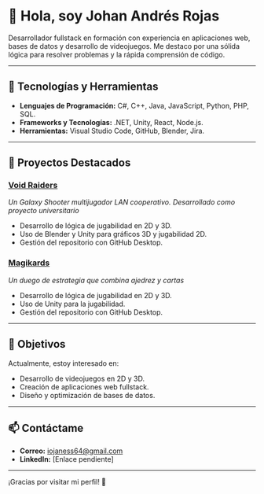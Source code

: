 # 👋 Hola, soy Johan Andrés Rojas

Desarrollador fullstack en formación con experiencia en aplicaciones web, bases de datos y desarrollo de videojuegos. Me destaco por una sólida lógica para resolver problemas y la rápida comprensión de código.

---

## 🚀 Tecnologías y Herramientas

- **Lenguajes de Programación:** C#, C++, Java, JavaScript, Python, PHP, SQL.
- **Frameworks y Tecnologías:** .NET, Unity, React, Node.js.
- **Herramientas:** Visual Studio Code, GitHub, Blender, Jira.

---

## 🌟 Proyectos Destacados

### [Void Raiders](https://github.com/iojaness/Void-Raiders)
*Un Galaxy Shooter multijugador LAN cooperativo. Desarrollado como proyecto universitario*
- Desarrollo de lógica de jugabilidad en 2D y 3D.
- Uso de Blender y Unity para gráficos 3D y jugabilidad 2D.
- Gestión del repositorio con GitHub Desktop.

### [Magikards](https://iojaness/Magikards)
*Un duego de estrategia que combina ajedrez y cartas*
- Desarrollo de lógica de jugabilidad en 2D y 3D.
- Uso de Unity para la jugabilidad.
- Gestión del repositorio con GitHub Desktop.

---

## 🎯 Objetivos

Actualmente, estoy interesado en:
- Desarrollo de videojuegos en 2D y 3D.
- Creación de aplicaciones web fullstack.
- Diseño y optimización de bases de datos.

---

## 📫 Contáctame

- **Correo:** iojaness64@gmail.com
- **LinkedIn:** [Enlace pendiente]

---

¡Gracias por visitar mi perfil! 🚀

